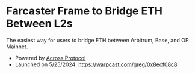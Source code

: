 # Farcaster Frame to Bridge ETH Between L2s

The easiest way for users to bridge ETH between Arbitrum, Base, and OP Mainnet.

- Powered by [Across Protocol](https://across.to/)
- Launched on 5/25/2024: https://warpcast.com/greg/0x8ecf08c8
